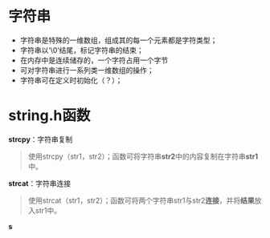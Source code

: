 


# **字符串**
- 字符串是特殊的一维数组，组成其的每一个元素都是字符类型；
- 字符串以‘\0’结尾，标记字符串的结束；
- 在内存中是连续储存的，一个字符占用一个字节
- 可对字符串进行一系列类一维数组的操作；
- 字符串可在定义时初始化（？）；

# string.h函数

**strcpy**：字符串复制
>使用strcpy（str1，str2）；函数可将字符串**str2**中的内容复制在字符串**str1**中。

**strcat**：字符串连接
>使用strcat（str1，str2）；函数可将两个字符串str1与str2**连接**，并将**结果**放入str1中。

**s**
<!--stackedit_data:
eyJoaXN0b3J5IjpbOTY3NDE4NzAyXX0=
-->